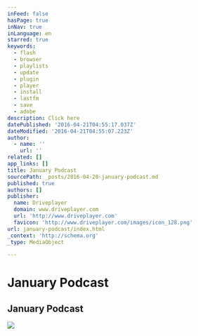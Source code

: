 ```yaml
---
inFeed: false
hasPage: true
inNav: true
inLanguage: en
starred: true
keywords:
  - flash
  - browser
  - playlists
  - update
  - plugin
  - player
  - install
  - lastfm
  - save
  - adobe
description: Click here
datePublished: '2016-04-21T04:55:17.037Z'
dateModified: '2016-04-21T04:55:07.223Z'
author:
  - name: ''
    url: ''
related: []
app_links: []
title: January Podcast
sourcePath: _posts/2016-04-20-january-podcast.md
published: true
authors: []
publisher:
  name: Driveplayer
  domain: www.driveplayer.com
  url: 'http://www.driveplayer.com'
  favicon: 'http://www.driveplayer.com/images/icon_128.png'
url: january-podcast/index.html
_context: 'http://schema.org'
_type: MediaObject

---
```

# January Podcast

<article style=""><h1>January Podcast</h1><img src="https://s3-us-west-2.amazonaws.com/the-grid-img/p/8b6b88b388baa4161fb1f7247bf58474df6b9a15.png" /></article>